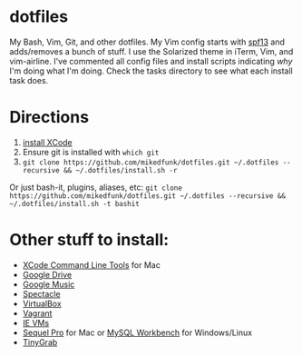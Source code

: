 # dotfiles

My Bash, Vim, Git, and other dotfiles. My Vim config starts with [spf13](https://github.com/spf13/spf13-vim) and adds/removes a bunch of stuff. I use the Solarized theme in iTerm, Vim, and vim-airline. I've commented all config files and install scripts indicating *why* I'm doing what I'm doing. Check the tasks directory to see what each install task does.

# Directions

1. [install XCode](https://itunes.apple.com/us/app/xcode/id497799835?mt=12)
2. Ensure git is installed with `which git`
3. ```git clone https://github.com/mikedfunk/dotfiles.git ~/.dotfiles --recursive && ~/.dotfiles/install.sh -r```

Or just bash-it, plugins, aliases, etc: ```git clone https://github.com/mikedfunk/dotfiles.git ~/.dotfiles --recursive && ~/.dotfiles/install.sh -t bashit```

# Other stuff to install:

* [XCode Command Line Tools](https://developer.apple.com/downloads/index.action) for Mac
* [Google Drive](https://tools.google.com/dlpage/drive)
* [Google Music](https://support.google.com/googleplay/answer/1229970?hl=en)
* [Spectacle](http://spectacleapp.com/)
* [VirtualBox](http://virtualbox.org)
* [Vagrant](http://www.vagrantup.com/downloads)
* [IE VMs](https://github.com/xdissent/ievms)
* [Sequel Pro](http://www.sequelpro.com/) for Mac or [MySQL Workbench](http://dev.mysql.com/downloads/tools/workbench/) for Windows/Linux
* [TinyGrab](http://tinygrab.com/download.php)
